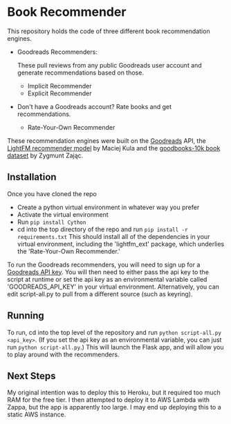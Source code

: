 # Book Recommender

This repository holds the code of three different book recommendation engines.

- Goodreads Recommenders:

  These pull reviews from any public Goodreads user account and generate recommendations based on those.

  - Implicit Recommender
  - Explicit Recommender
- Don't have a Goodreads account? Rate books and get recommendations.
  - Rate-Your-Own Recommender

These recommendation engines were built on the [Goodreads](https://www.goodreads.com/) API,
the [LightFM recommender model](https://github.com/lyst/lightfm) by Maciej Kula
and the [goodbooks-10k book dataset](https://github.com/zygmuntz/goodbooks-10k) by Zygmunt Zając.

## Installation

Once you have cloned the repo
- Create a python virtual environment in whatever way you prefer
- Activate the virtual environment
- Run `pip install Cython`
- cd into the top directory of the repo and run `pip install -r requirements.txt`
This should install all of the dependencies in your virtual environment, including the 'lightfm_ext' package, which underlies the 'Rate-Your-Own Recommender.'

To run the Goodreads recommenders, you will need to sign up for a [Goodreads API key](https://www.goodreads.com/api/keys).
You will then need to either pass the api key to the script at runtime or set the api key as an environmental variable
called 'GOODREADS_API_KEY' in your virtual environment. Alternatively, you can edit script-all.py to pull from a different
source (such as keyring).

## Running

To run, cd into the top level of the repository and run `python script-all.py <api_key>`. (If you set the api key
as an environmental variable, you can just run `python script-all.py`.) This will launch the Flask app,
and will allow you to play around with the recommenders.

## Next Steps

My original intention was to deploy this to Heroku, but it required too much RAM for the free tier. I then attempted
to deploy it to AWS Lambda with Zappa, but the app is apparently too large. I may end up deploying this to a static
AWS instance.
